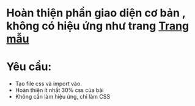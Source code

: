 # Hoàn thiện phần giao diện cơ bản , không có hiệu ứng như trang [Trang mẫu](https://www.w3schools.com/w3css/tryw3css_templates_startup.htm#home)
# Yêu cầu:
- Tạo file css và import vào.
- Hoàn thiện ít nhất 30% css của bài
- Không cần làm hiệu ứng, chỉ làm CSS
